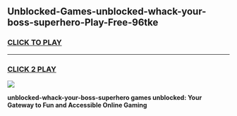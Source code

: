
## Unblocked-Games-unblocked-whack-your-boss-superhero-Play-Free-96tke
<h3>
<a href="https://premium76.site?title=unblocked-whack-your-boss-superhero&ref=23A">CLICK TO PLAY</a></h3>
<hr>

<h3>
<a href="https://premium76.site?title=unblocked-whack-your-boss-superhero&ref=23A">CLICK 2 PLAY</a>
  
</h3>

<a href="https://premium76.site?title=unblocked-whack-your-boss-superhero&ref=23A"><img src="https://clearcache.store/games.png"></a>


**unblocked-whack-your-boss-superhero games unblocked: Your Gateway to Fun and Accessible Online Gaming**
